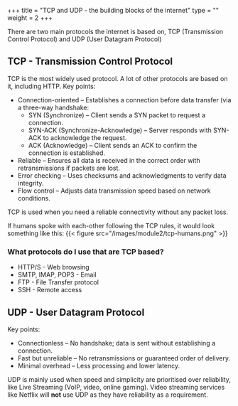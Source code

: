 +++
title = "TCP and UDP - the building blocks of the internet"
type = ""
weight = 2
+++
 
There are two main protocols the internet is based on, TCP (Transmission Control Protocol) and UDP (User Datagram Protocol)

## TCP - Transmission Control Protocol

TCP is the most widely used protocol. A lot of other protocols are based on it, including HTTP.
Key points:
* Connection-oriented – Establishes a connection before data transfer (via a three-way handshake: 
  * SYN (Synchronize) – Client sends a SYN packet to request a connection.
  * SYN-ACK (Synchronize-Acknowledge) – Server responds with SYN-ACK to acknowledge the request.
  * ACK (Acknowledge) – Client sends an ACK to confirm the connection is established.
* Reliable – Ensures all data is received in the correct order with retransmissions if packets are lost.
* Error checking – Uses checksums and acknowledgments to verify data integrity.
* Flow control – Adjusts data transmission speed based on network conditions.

TCP is used when you need a reliable connectivity without any packet loss.

If humans spoke with each-other following the TCP rules, it would look something like this:
{{< figure src="/images/module2/tcp-humans.png" >}}


### What protocols do I use that are TCP based?

* HTTP/S - Web browsing
* SMTP, IMAP, POP3 - Email
* FTP - File Transfer protocol
* SSH - Remote access

## UDP - User Datagram Protocol
Key points:
* Connectionless – No handshake; data is sent without establishing a connection.
* Fast but unreliable – No retransmissions or guaranteed order of delivery.
* Minimal overhead – Less processing and lower latency.

UDP is mainly used when speed and simplicity are prioritised over reliability, like Live Streaming (VoIP, video, online gaming). Video streaming services like Netflix will **not** use UDP as they have reliability as a requirement.
